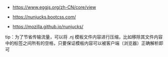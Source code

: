 - https://www.eggjs.org/zh-CN/core/view

- https://nunjucks.bootcss.com/
- https://mozilla.github.io/nunjucks/

tip：为了节省传输流量，可以将 .nj 模板文件内容进行压缩，比如移除其文件内容中的标签之间所有的空格，只要保证模板内容可以被客户端（浏览器）正确解析即可
